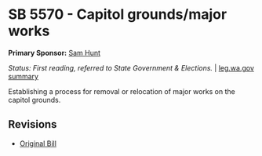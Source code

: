 # SB 5570 - Capitol grounds/major works
**Primary Sponsor:** [Sam Hunt](/person/leg/sam.hunt.md)

*Status: First reading, referred to State Government & Elections.* | [leg.wa.gov summary](https://app.leg.wa.gov/billsummary?BillNumber=5570&Year=2021)

Establishing a process for removal or relocation of major works on the capitol grounds.

## Revisions
* [Original Bill](1/)